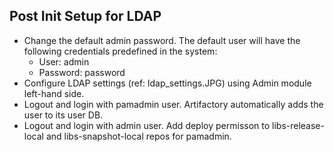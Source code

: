 ## Post Init Setup for LDAP
* Change the default admin password. The default user will have the following credentials predefined in the system:
    - User: admin
    - Password: password
* Configure LDAP settings (ref: ldap_settings.JPG) using Admin module left-hand side.
* Logout and login with pamadmin user. Artifactory automatically adds the user to its user DB.
* Logout and login with admin user. Add deploy permisson to libs-release-local and libs-snapshot-local repos for pamadmin.
